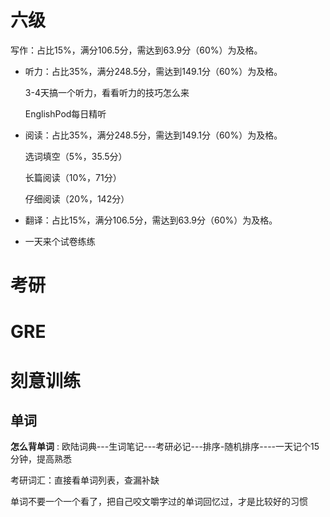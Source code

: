 



# 六级
​​写作​​：占比15%，满分106.5分，需达到63.9分（60%）为及格。

* ​​听力​​：占比35%，满分248.5分，需达到149.1分（60%）为及格。

    3-4天搞一个听力，看看听力的技巧怎么来

    EnglishPod每日精听

* ​​阅读​​：占比35%，满分248.5分，需达到149.1分（60%）为及格。

    选词填空（5%，35.5分）

    长篇阅读（10%，71分）

    仔细阅读（20%，142分）

* ​​翻译​​：占比15%，满分106.5分，需达到63.9分（60%）为及格。

* 一天来个试卷练练

# 考研

# GRE

# 刻意训练
## 单词
**怎么背单词**
: 欧陆词典---生词笔记---考研必记---排序-随机排序----一天记个15分钟，提高熟悉


考研词汇：直接看单词列表，查漏补缺


单词不要一个一个看了，把自己咬文嚼字过的单词回忆过，才是比较好的习惯